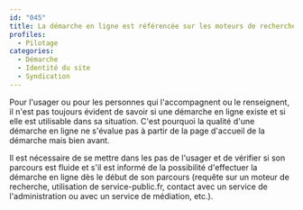 ```yaml
---
id: "045"
title: La démarche en ligne est référencée sur les moteurs de recherche et sur service-public.fr, elle est connue dans l'administration.
profiles:
  - Pilotage
categories:
  - Démarche
  - Identité du site
  - Syndication
---
```


Pour l'usager ou pour les personnes qui l'accompagnent ou le renseignent, il n'est pas toujours évident de savoir si une démarche en ligne existe et si elle est utilisable dans sa situation. C'est pourquoi la qualité d'une démarche en ligne ne s'évalue pas à partir de la page d'accueil de la démarche mais bien avant.

Il est nécessaire de se mettre dans les pas de l'usager et de vérifier si son parcours est fluide et s'il est informé de la possibilité d'effectuer la démarche en ligne dès le début de son parcours (requête sur un moteur de recherche, utilisation de service-public.fr, contact avec un service de l'administration ou avec un service de médiation, etc.).
